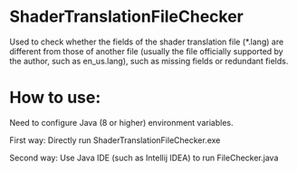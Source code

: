 # ShaderTranslationFileChecker
Used to check whether the fields of the shader translation file (*.lang) are different from those of another file (usually the file officially supported by the author, such as en_us.lang), such as missing fields or redundant fields.

# How to use:
Need to configure Java (8 or higher) environment variables.

First way: Directly run ShaderTranslationFileChecker.exe

Second way: Use Java IDE (such as Intellij IDEA) to run FileChecker.java

